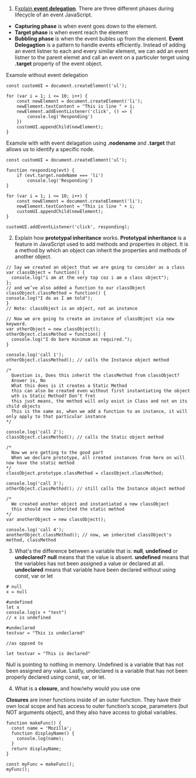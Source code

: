 1. E[xplain **event delegation**](https://www.geeksforgeeks.org/event-delegation-in-javascript/).
  There are three different phases during lifecycle of an event JavaScript.
  - **Capturing phase** is when event goes down to the element.
  - **Target phase** is when event reach the element
  - **Bubbling phase** is when the event bubles up from the element.
  **Event Delegagtion** is a pattern to handle events efficiently. Instead of adding an event listner to each and every similar element, we can add an event listner to the parent elemet and call an event on a particuler terget using **.target** property of the event object.

  Examole without event delegation
  ```
  const customUI = document.createElement('ul');

  for (var i = 1; i <= 10; i++) {
      const newElement = document.createElement('li');
      newElement.textContent = "This is line " + i;
      newElement.addEventListener('click', () => {
          console.log('Responding')
      })
      customUI.appendChild(newElement);
  }
  ```
  Examole with with event delagation using **.nodename** and **.target** that allows us to identify a specific node.
  ```
  const customUI = document.createElement('ul');

  function responding(evt) {
      if (evt.target.nodeName === 'li')
          console.log('Responding')
  }

  for (var i = 1; i <= 10; i++) {
      const newElement = document.createElement('li');
      newElement.textContent = "This is line " + i;
      customUI.appendChild(newElement);
  }

  customUI.addEventListener('click', responding);
  ```

2. Explain how **prototypal inheritance** works.
  **Prototypal inheritance** is a feature in JavaScript used to add methods and properties in object. It is a method by which an object can inherit the properties and methods of another object.
  ```
  // Say we created an object that we are going to consider as a class
  var classObject = function() {
    console.log("i am at the very top coz i am a class object");
  };
  // and we’ve also added a function to our classObject
  classObject.classMethod = function() {
  console.log("I do as I am told");
  }
  // Note: classObject is an object, not an instance

  // Now we are going to create an instance of classObject via new keyword.
  var otherObject = new classObject();
  otherObject.classMethod = function() {
    console.log("I do bare minimum as required.");
  }

  console.log('call 1');
  otherObject.classMethod(); // calls the Instance object method

  /*
    Question is, Does this inherit the classMethod from classObject?
    Answer is, No
    What this does is it creates a Static Method
    this can also be created even without first instantiating the object
    wth is Static Method? Don’t fret
    this just means, the method will only exist in Class and not on its child objects
    This is the same as, when we add a function to an instance, it will only apply to that particular instance
  */

  console.log('call 2');
  classObject.classMethod(); // calls the Static object method

  /*
    Now we are getting to the good part
    When we declare prototype, all created instances from here on will now have the static method
  */
  classObject.prototype.classMethod = classObject.classMethod;

  console.log('call 3');
  otherObject.classMethod(); // still calls the Instance object method

  /*
    We created another object and instantiated a new classObject
    this should now inherited the static method
  */
  var anotherObject = new classObject();

  console.log('call 4');
  anotherObject.classMethod(); // now, we inherited classObject's method, classMethod

  ```

3. What's the difference between a variable that is: **null**, **undefined** or **undeclared?**
  **null** means that the value is absent.
  **undefined** means that the variables has not been assigned a value or declared at all.
  **undeclared** means that variable have been declared without using const, var or let

  ```
  # null
  x = null

  #undefined
  let x
  console.log(x + "test")
  // x is undefined

  #undeclared
  testvar = "This is undeclared"

  //as oppsed to

  let testvar = "This is declared"
  ```

  Null is pointing to nothing in memory. Undefined is a variable that has not been assigned any value. Lastly, undeclared is a variable that has not been properly declared using const, var, or let.

4. What is a **closure**, and how/why would you use one

  **Closures** are inner functions inside of an outer function. They have their own local scope and has access to outer function’s scope, parameters (but NOT arguments object), and they also have access to global variables.
  ```
  function makeFunc() {
    const name = 'Mozilla';
    function displayName() {
      console.log(name);
    }
    return displayName;
  }

  const myFunc = makeFunc();
  myFunc();
  ```

  